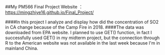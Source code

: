##My PM566 Final Project Website ：https://mingzhiye16.github.io/Final_Project/

####In this project I analyze and display how did the concentration of SO2 in CA change because of the Camp Fire in 2018.
####The data was downloaded from EPA website.
I planned to use GET() function, in fact I successfully used GET() in my midterm project, but the connection through R to the American website was not available in the last week because I'm in mainland China.
